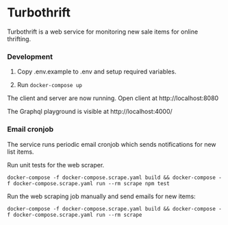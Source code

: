 # Turbothrift

Turbothrift is a web service for monitoring new sale items for online
thrifting.

### Development

1. Copy .env.example to .env and setup required variables.

1. Run `docker-compose up`

The client and server are now running. Open client at http://localhost:8080

The Graphql playground is visible at http://localhost:4000/

### Email cronjob

The service runs periodic email cronjob which sends notifications for new list items.

Run unit tests for the web scraper.

`docker-compose -f docker-compose.scrape.yaml build && docker-compose -f docker-compose.scrape.yaml run --rm scrape npm test`

Run the web scraping job manually and send emails for new items:

`docker-compose -f docker-compose.scrape.yaml build && docker-compose -f docker-compose.scrape.yaml run --rm scrape`
